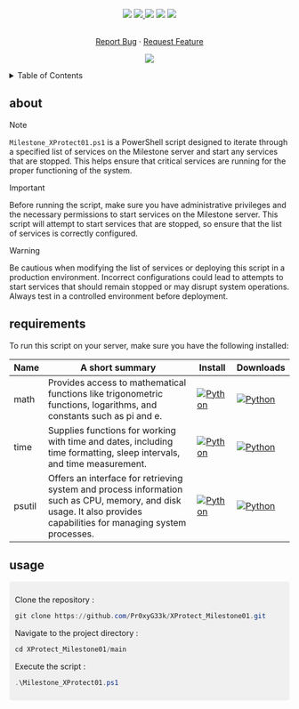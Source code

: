 <!--   my-icons -->
<p align="center">
</a>
    <a href="https://github.com/Pr0xyG33k/Milestone_XProtect/"><img src="https://img.shields.io/badge/status-writing-yellowgreen.svg?style=for-the-badge"></a>
    <a href="https://github.com/Pr0xyG33k/Milestone_XProtect/graphs/contributors"><img src="https://img.shields.io/github/contributors/Pr0xyG33k/Milestone_XProtect?style=for-the-badge">
    <a href="https://github.com/Pr0xyG33k/Milestone_XProtect/stargazers"><img src="https://img.shields.io/github/stars/Pr0xyG33k/Milestone_XProtect?style=for-the-badge"></a>
    <a href="https://github.com/Pr0xyG33k/Milestone_XProtect/network/members"><img src="https://img.shields.io/github/forks/Pr0xyG33k/Milestone_XProtect.svg?style=for-the-badge"></a>
    <a href="https://github.com/Pr0xyG33k/Milestone_XProtect/issues"><img src="https://img.shields.io/github/issues/Pr0xyG33k/Milestone_XProtect.svg?style=for-the-badge"></a>
</p>

<!-- PROJECT LOGO -->
  <p align="center">
    <br />
    <a href="https://github.com/Pr0xyG33k/Milestone_XProtect/issues">Report Bug</a>
    ·
    <a href="https://github.com/Pr0xyG33k/Milestone_XProtect/pulls">Request Feature</a>
  </p>
</div>

<!--   my-ticker -->
<p align="center">
<img src="https://capsule-render.vercel.app/api?type=waving&color=gradient&height=200&section=header&text=Service%20Management&fontSize=60&fontAlignY=35&animation=twinkling&fontColor=gradient" />
</p>

<!-- TABLE OF CONTENTS -->
<details>
  <summary>Table of Contents</summary>
  <ol>
    <li><a href="#about">about</a></li>
    <li><a href="#requirements">requirements</a></li>
    <li><a href="#usage">usage</a></li>
  </ol>
</details>

<!-- ABOUT -->
<h2>about</h2>
<div align="center">
</div>

> [!NOTE]  
> `Milestone_XProtect01.ps1` is a PowerShell script designed to iterate through a specified list of services on the Milestone server and start any services that are stopped. This helps ensure that critical services are running for the proper functioning of the system.

> [!IMPORTANT]  
> Before running the script, make sure you have administrative privileges and the necessary permissions to start services on the Milestone server. This script will attempt to start services that are stopped, so ensure that the list of services is correctly configured.

> [!WARNING]  
> Be cautious when modifying the list of services or deploying this script in a production environment. Incorrect configurations could lead to attempts to start services that should remain stopped or may disrupt system operations. Always test in a controlled environment before deployment.

<!-- REQUIREMENTS -->
<h2>requirements</h2>
<div align="center">
</div>
<div align="center">
</div>

<!-- Necessary installations -->
To run this script on your server, make sure you have the following installed:

| Name     | A short summary                                                  | Install   | Downloads |
| -------- | ---------------------------------------------------------------- | --------- | --------- |
| math     | Provides access to mathematical functions like trigonometric functions, logarithms, and constants such as pi and e.        | [![Python](https://img.shields.io/pypi/v/python-math?color=blue&label=python)](https://pypi.org/project/python-math/) | [![Python](https://pepy.tech/badge/python-math)](https://pypi.org/project/python-math/#files) |
| time     | Supplies functions for working with time and dates, including time formatting, sleep intervals, and time measurement.    | [![Python](https://img.shields.io/pypi/v/TIME-python?color=blue&label=python)](https://pypi.org/project/TIME-python/) | [![Python](https://pepy.tech/badge/TIME-python)](https://pypi.org/project/TIME-python/#files) |
| psutil   | Offers an interface for retrieving system and process information such as CPU, memory, and disk usage. It also provides capabilities for managing system processes. | [![Python](https://img.shields.io/pypi/v/psutil?color=blue&label=python)](https://pypi.org/project/psutil/) | [![Python](https://pepy.tech/badge/psutil)](https://pypi.org/project/psutil/#files) |


<!-- USAGE -->
<h2>usage</h2>
<div align="center">
</div>
<div align="center">
</div>
<div style="border-radius: 5px; background-color: #f0f0f0; padding: 10px;">

Clone the repository :
```powershell
git clone https://github.com/Pr0xyG33k/XProtect_Milestone01.git
```

Navigate to the project directory :
```python
cd XProtect_Milestone01/main
```

Execute the script :
```powershell
.\Milestone_XProtect01.ps1
```
